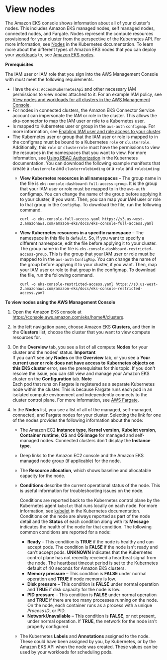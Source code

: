 # View nodes<a name="view-nodes"></a>

The Amazon EKS console shows information about all of your cluster's nodes\. This includes Amazon EKS managed nodes, self managed nodes, connected nodes, and Fargate\. Nodes represent the compute resources provisioned for your cluster from the perspective of the Kubernetes API\. For more information, see [Nodes](https://kubernetes.io/docs/concepts/architecture/nodes/) in the Kubernetes documentation\. To learn more about the different types of Amazon EKS nodes that you can deploy your [workloads](view-workloads.md) to, see [Amazon EKS nodes](eks-compute.md)\.

**Prerequisites**

The IAM user or IAM role that you sign into the AWS Management Console with must meet the following requirements\.
+ Have the `eks:AccessKubernetesApi` and other necessary IAM permissions to view nodes attached to it\. For an example IAM policy, see [View nodes and workloads for all clusters in the AWS Management Console](security_iam_id-based-policy-examples.md#policy_example3)\.
+ For nodes in connected clusters, the Amazon EKS Connector Service account can impersonate the IAM or role in the cluster\. This allows the eks\-connector to map the IAM user or role to a Kubernetes user\. 
+ Is mapped to Kubernetes user or group in the `aws-auth` `configmap`\. For more information, see [Enabling IAM user and role access to your cluster](add-user-role.md)\.
+ The Kubernetes user or group that the IAM user or role is mapped to in the configmap must be bound to a Kubernetes `role` or `clusterrole`\. Additionally, this `role` or `clusterrole` must have the permissions to view the resources in the namespaces that you want to view\. For more information, see [Using RBAC Authorization](https://kubernetes.io/docs/reference/access-authn-authz/rbac/) in the Kubernetes documentation\. You can download the following example manifests that create a `clusterrole` and `clusterrolebinding` or a `role` and `rolebinding`:
  + **View Kubernetes resources in all namespaces** – The group name in the file is `eks-console-dashboard-full-access-group`\. It is the group that your IAM user or role must be mapped to in the `aws-auth` configmap\. You can change the name of the group before applying it to your cluster, if you want\. Then, you can map your IAM user or role to that group in the `ConfigMap`\. To download the file, run the following command\.

    ```
    curl -o eks-console-full-access.yaml https://s3.us-west-2.amazonaws.com/amazon-eks/docs/eks-console-full-access.yaml
    ```
  + **View Kubernetes resources in a specific namespace** – The namespace in this file is `default`\. So, if you want to specify a different namespace, edit the file before applying it to your cluster\. The group name in the file is `eks-console-dashboard-restricted-access-group`\. This is the group that your IAM user or role must be mapped to in the `aws-auth` `ConfigMap`\. You can change the name of the group before applying it to your cluster, if you want\. Then, map your IAM user or role to that group in the configmap\. To download the file, run the following command\.

    ```
    curl -o eks-console-restricted-access.yaml https://s3.us-west-2.amazonaws.com/amazon-eks/docs/eks-console-restricted-access.yaml
    ```

**To view nodes using the AWS Management Console**

1. Open the Amazon EKS console at [https://console\.aws\.amazon\.com/eks/home\#/clusters](https://console.aws.amazon.com/eks/home#/clusters)\.

1. In the left navigation pane, choose Amazon EKS **Clusters**, and then in the **Clusters** list, choose the cluster that you want to view compute resources for\.

1. On the **Overview** tab, you see a list of all compute **Nodes** for your cluster and the nodes' status\.
**Important**  
If you can't see any **Nodes** on the **Overview** tab, or you see a **Your current user or role does not have access to Kubernetes objects on this EKS cluster** error, see the prerequisites for this topic\. If you don't resolve the issue, you can still view and manage your Amazon EKS cluster on the **Configuration** tab\.
**Note**  
Each pod that runs on Fargate is registered as a separate Kubernetes node within the cluster\. This is because Fargate runs each pod in an isolated compute environment and independently connects to the cluster control plane\. For more information, see [AWS Fargate](fargate.md)\.

1. In the **Nodes** list, you see a list of all of the managed, self\-managed, connected, and Fargate nodes for your cluster\. Selecting the link for one of the nodes provides the following information about the node:
   + The Amazon EC2 **Instance type**, **Kernel version**, **Kubelet version**, **Container runtime**, **OS** and **OS image** for managed and self\-managed nodes\. Connected clusters don't display the **Instance type**\.
   + Deep links to the Amazon EC2 console and the Amazon EKS managed node group \(if applicable\) for the node\.
   + The **Resource allocation**, which shows baseline and allocatable capacity for the node\.
   + **Conditions** describe the current operational status of the node\. This is useful information for troubleshooting issues on the node\. 

     Conditions are reported back to the Kubernetes control plane by the Kubernetes agent `kubelet` that runs locally on each node\. For more information, see [kubelet](https://kubernetes.io/docs/reference/command-line-tools-reference/kubelet/) in the Kubernetes documentation\. Conditions on the node are always reported as part of the node detail and the **Status** of each condition along with its **Message** indicates the health of the node for that condition\. The following common conditions are reported for a node:
     + **Ready** – This condition is **TRUE** if the node is healthy and can accept pods\. The condition is **FALSE** if the node isn't ready and can't accept pods\. **UNKNOWN** indicates that the Kubernetes control plane has not recently received a heartbeat signal from the node\. The heartbeat timeout period is set to the Kubernetes default of 40 seconds for Amazon EKS clusters\.
     + **Memory pressure** – This condition is **FALSE** under normal operation and **TRUE** if node memory is low\.
     + **Disk pressure** – This condition is **FALSE** under normal operation and **TRUE** if disk capacity for the node is low\.
     + **PID pressure** – This condition is **FALSE** under normal operation and **TRUE** if there are too many processes running on the node\. On the node, each container runs as a process with a unique *Process ID*, or PID\.
     + **NetworkUnavailable** – This condition is **FALSE**, or not present, under normal operation\. If **TRUE**, the network for the node isn't properly configured\.
   + The Kubernetes **Labels** and **Annotations** assigned to the node\. These could have been assigned by you, by Kubernetes, or by the Amazon EKS API when the node was created\. These values can be used by your workloads for scheduling pods\.
